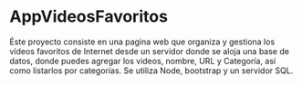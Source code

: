 # AppVideosFavoritos

Éste proyecto consiste en una pagina web que organiza y gestiona los vídeos favoritos de Internet desde un servidor donde se aloja una base
de datos, donde puedes agregar los videos, nombre, URL y Categoría, así como listarlos por categorías. 
 Se utiliza Node, bootstrap y un servidor SQL. 
